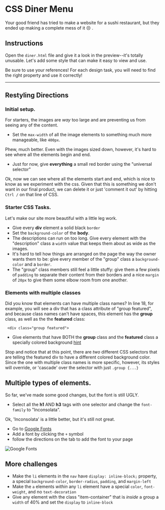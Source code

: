 # CSS Diner Menu


Your good friend has tried to make a website for a sushi restaurant, but they ended up making a complete mess of it :persevere: .

## Instructions

Open the `diner.html` file and give it a look in the preview--it's totally unusable. Let's add some style that can make it easy to view and use.

Be sure to use your references! For each design task, you will need to find the right property and use it correctly!
<!-- + [List of CSS Properties]()
+ [List of CSS selectors]() -->

--------------

## Restyling Directions

### Initial setup.

For starters, the images are *way* too large and are preventing us from seeing any of the content.

+ Set the `max-width` of all the image elements to something much more manageable, like `400px`.

Phew, much better. Even with the images sized down, however, it's hard to see where all the elements begin and end.

+ Just for now, give **everything** a small red border using the "universal selector"

Ok, now we can see where all the elements start and end, which is nice to know as we experiment with the css. Given that this is something we don't want in our final product, we can delete it or just 'comment it out' by hitting `Ctrl /` on that line of CSS.

### Starter CSS Tasks.

Let's make our site more beautiful with a little leg work.

+ Give every **div** element a solid black `border`
+ Set the `background-color` of the **body**.
+ The descriptions can run on too long. Give every element with the "description" class a  `width` value that keeps them about as wide as the images.
+ It's hard to tell how things are arranged on the page the way the owner wants them to be: give every member of the "group" class a `background-color` and a `border`.
+  The "group" class members still feel a little stuffy: give them a few pixels of `padding` to separate their content from their borders and a nice `margin`  of `20px` to give them some elbow room from one another.

### Elements with multiple classes

Did you know that elements can have multiple class names? In line 18, for example, you will see a div that has a class attribute of "group featured", and because class names can't have spaces, this element has the **group** class, as well as the the **featured** class:

` <div class="group featured">`

+ Give elements that have BOTH the **group** class and the **featured** class a specially colored background [hint](https://css-tricks.com/multiple-class-id-selectors/)


Stop and notice that at this point, there are *two* different CSS selectors that are telling the featured div to have a different colored background color. Since the one with multiple class names is more specific, however, its styles will override, or 'cascade' over the selector with just `.group {...}`

## Multiple types of elements.

So far, we've made some good changes, but the font is still UGLY.

+ Select all the **h1** AND **h3** tags with one selector and change the `font-family` to "Inconsolata".

Ok, 'Inconsolata' is a little better, but it's still not great.
+ Go to [Google Fonts](https://fonts.google.com/)
+ Add a font by clicking the `+` symbol
+ follow the directions on the tab to add the font to your page

![Google Fonts](images/googlefonts.png)

## More challenges
+ Make the `li` elements in the `nav` have `display: inline-block;` property, a special `background-color`,  `border-radius`, `padding`, and `margin-left`
+ Make the `a` elements *within* any `li` element have a special `color`, `font-weight`, and no `text-decoration`
+ Give any element with the class "item-container" that is *inside* a group a `width` of 40% and set the `display` to `inline-block`


<!-- I can keep adding more here.  -->

<!--


img {
  max-width: 400px;
}

div {
  /*border: 3px solid red;*/
}



body {
  background-color: dodgerblue;
}

img {
  border: 3px solid black;
}


p {
  max-width: 400px;
}

.group {
  background-color: red;
  padding: 50px;
  border: 10px solid black;
  margin: 50px;
}

.featured.group {
  background-color: yellow;
}

h1, h3 {
  font-family: helvetica;
}

li {
  display: inline-block;
  /*margin: auto;*/
  background-color: lightgray;
  padding: 10px;
  border-radius: 5px;
  margin-left: 20px;
}

li a {
  color: white;
  text-decoration: none;
  font-weight: bold;
}


.group .item-container{
  width: 40%;
  display: inline-block;
}
.group .item-container {
  /*vertical-align: top;*/
}

.item-container {
  height: 200px;
  overflow-y: auto;
}

/*
box shadow
Last child

*/

-->
